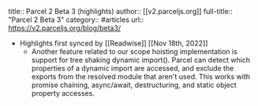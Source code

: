 title:: Parcel 2 Beta 3 (highlights)
author:: [[v2.parceljs.org]]
full-title:: "Parcel 2 Beta 3"
category:: #articles
url:: https://v2.parceljs.org/blog/beta3/

- Highlights first synced by [[Readwise]] [[Nov 18th, 2022]]
	- Another feature related to our scope hoisting implementation is support for tree shaking dynamic import(). Parcel can detect which properties of a dynamic import are accessed, and exclude the exports from the resolved module that aren't used. This works with promise chaining, async/await, destructuring, and static object property accesses.